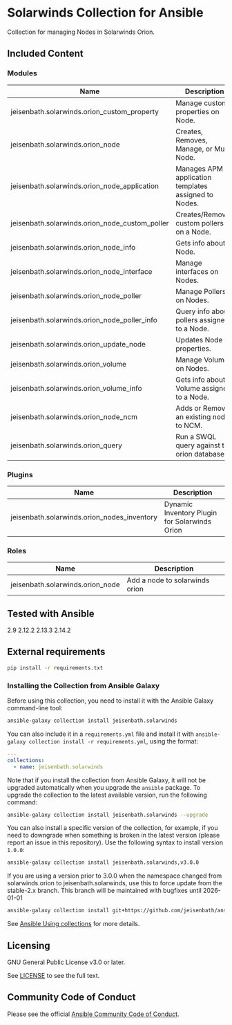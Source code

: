 # Solarwinds Collection for Ansible
<!-- Add CI and code coverage badges here. Samples included below. -->

<!-- Describe the collection and why a user would want to use it. What does the collection do? -->
Collection for managing Nodes in Solarwinds Orion.

## Included Content

<!--start collection content-->
### Modules
| Name                                       | Description                                          |
|--------------------------------------------|------------------------------------------------------|
| jeisenbath.solarwinds.orion_custom_property     | Manage custom properties on Node.                    |
| jeisenbath.solarwinds.orion_node                | Creates, Removes, Manage, or Mute Node.              |
| jeisenbath.solarwinds.orion_node_application    | Manages APM application templates assigned to Nodes. |
| jeisenbath.solarwinds.orion_node_custom_poller  | Creates/Removes custom pollers on a Node.            |
| jeisenbath.solarwinds.orion_node_info           | Gets info about a Node.                              |
| jeisenbath.solarwinds.orion_node_interface      | Manage interfaces on Nodes.                          |
| jeisenbath.solarwinds.orion_node_poller         | Manage Pollers on Nodes.                             |
| jeisenbath.solarwinds.orion_node_poller_info    | Query info about pollers assigned to a Node.         |
| jeisenbath.solarwinds.orion_update_node         | Updates Node properties.                             |
| jeisenbath.solarwinds.orion_volume              | Manage Volumes on Nodes.                             |
| jeisenbath.solarwinds.orion_volume_info         | Gets info about a Volume assigned to a Node.         |
| jeisenbath.solarwinds.orion_node_ncm            | Adds or Removes an existing node to NCM.             |
| jeisenbath.solarwinds.orion_query               | Run a SWQL query against the orion database.         |

### Plugins
| Name                                   | Description                                   |
|----------------------------------------|-----------------------------------------------|
| jeisenbath.solarwinds.orion_nodes_inventory | Dynamic Inventory Plugin for Solarwinds Orion |

### Roles
| Name                        | Description                    |
|-----------------------------|--------------------------------|
| jeisenbath.solarwinds.orion_node | Add a node to solarwinds orion |

## Tested with Ansible

<!-- List the versions of Ansible the collection has been tested with. Must match what is in galaxy.yml. -->
2.9
2.12.2
2.13.3
2.14.2

## External requirements

```bash
pip install -r requirements.txt
```

### Installing the Collection from Ansible Galaxy

Before using this collection, you need to install it with the Ansible Galaxy command-line tool:
```bash
ansible-galaxy collection install jeisenbath.solarwinds
```

You can also include it in a `requirements.yml` file and install it with `ansible-galaxy collection install -r requirements.yml`, using the format:
```yaml
---
collections:
  - name: jeisenbath.solarwinds
```

Note that if you install the collection from Ansible Galaxy, it will not be upgraded automatically when you upgrade the `ansible` package. To upgrade the collection to the latest available version, run the following command:
```bash
ansible-galaxy collection install jeisenbath.solarwinds --upgrade
```

You can also install a specific version of the collection, for example, if you need to downgrade when something is broken in the latest version (please report an issue in this repository). Use the following syntax to install version `1.0.0`:

```bash
ansible-galaxy collection install jeisenbath.solarwinds,v3.0.0
```

If you are using a version prior to 3.0.0 when the namespace changed from solarwinds.orion to jeisenbath.solarwinds, use this to force update from the stable-2.x branch.
This branch will be maintained with bugfixes until 2026-01-01

```bash
ansible-galaxy collection install git+https://github.com/jeisenbath/ansible-collection-solarwinds-orion.git,stable-2.x --force
```

See [Ansible Using collections](https://docs.ansible.com/ansible/devel/user_guide/collections_using.html) for more details.

## Licensing

<!-- Include the appropriate license information here and a pointer to the full licensing details. If the collection contains modules migrated from the ansible/ansible repo, you must use the same license that existed in the ansible/ansible repo. See the GNU license example below. -->

GNU General Public License v3.0 or later.

See [LICENSE](https://www.gnu.org/licenses/gpl-3.0.txt) to see the full text.

## Community Code of Conduct

Please see the official [Ansible Community Code of Conduct](https://docs.ansible.com/ansible/latest/community/code_of_conduct.html#code-of-conduct).

